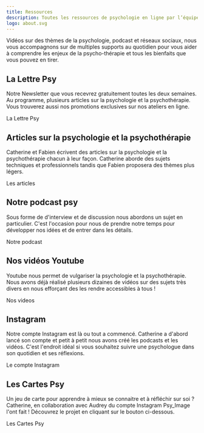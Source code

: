 ```yaml
---
title: Ressources
description: Toutes les ressources de psychologie en ligne par l’équipe de Catherine la Psy
logo: about.svg
---
```


Vidéos sur des thèmes de la psychologie, podcast et réseaux sociaux,
nous vous accompagnons sur de multiples supports au quotidien pour
vous aider à comprendre les enjeux de la psycho-thérapie et tous les
bienfaits que vous pouvez en tirer.

## La Lettre Psy

Notre Newsletter que vous recevrez gratuitement toutes les deux semaines. Au programme, plusieurs articles sur la psychologie et la psychothérapie. Vous trouverez aussi nos promotions exclusives sur nos ateliers en ligne.

<Link-Btn to="emails-prives">La Lettre Psy</Link-BTN>

## Articles sur la psychologie et la psychothérapie

Catherine et Fabien écrivent des articles sur la psychologie et la psychothérapie chacun à leur façon. Catherine aborde des sujets techniques et professionnels tandis que Fabien proposera des thèmes plus légers.

<Link-Btn to="posts">Les articles</Link-BTN>

## Notre podcast psy

Sous forme de d'interview et de discussion nous abordons un sujet en particulier. C'est l'occasion pour nous de prendre notre temps pour développer nos idées et de entrer dans les détails.

<Link-Btn to="podcast">Notre podcast</Link-BTN>

## Nos vidéos Youtube

Youtube nous permet de vulgariser la psychologie et la psychothérapie. Nous avons déjà réalisé plusieurs dizaines de vidéos sur des sujets très divers en nous efforçant des les rendre accessibles à tous !

<Link-Btn to="videos">Nos videos</Link-BTN>

## Instagram

Notre compte Instagram est là ou tout a commencé. Catherine a d'abord lancé son compte et petit à petit nous avons créé les podcasts et les vidéos. C'est l'endroit idéal si vous souhaitez suivre une psychologue dans son quotidien et ses réflexions.

<Link-Btn url="https://www.instagram.com/catherine_la_psy/">Le compte Instagram</Link-BTN>

## Les Cartes Psy

Un jeu de carte pour apprendre à mieux se connaitre et à réfléchir sur soi ? Catherine, en collaboration avec Audrey du compte Instagram Psy_Image l'ont fait ! Découvrez le projet en cliquant sur le bouton ci-dessous.

<Link-Btn to="latelierpsy">Les Cartes Psy</Link-Btn>
